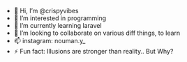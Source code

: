- 👋 Hi, I’m @crispyvibes
- 👀 I’m interested in programming
- 🌱 I’m currently learning laravel
- 💞️ I’m looking to collaborate on various diff things, to learn
- 📫 instagram: nouman.y_
- ⚡ Fun fact: Illusions are stronger than reality.. But Why? 

<!---
crispyvibes/crispyvibes is a ✨ special ✨ repository because its `README.md` (this file) appears on your GitHub profile.
You can click the Preview link to take a look at your changes.
--->
